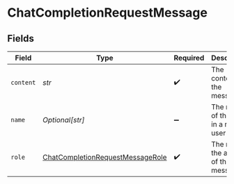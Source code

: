 # ChatCompletionRequestMessage


## Fields

| Field                                                                                       | Type                                                                                        | Required                                                                                    | Description                                                                                 |
| ------------------------------------------------------------------------------------------- | ------------------------------------------------------------------------------------------- | ------------------------------------------------------------------------------------------- | ------------------------------------------------------------------------------------------- |
| `content`                                                                                   | *str*                                                                                       | :heavy_check_mark:                                                                          | The contents of the message                                                                 |
| `name`                                                                                      | *Optional[str]*                                                                             | :heavy_minus_sign:                                                                          | The name of the user in a multi-user chat                                                   |
| `role`                                                                                      | [ChatCompletionRequestMessageRole](../../models/shared/chatcompletionrequestmessagerole.md) | :heavy_check_mark:                                                                          | The role of the author of this message.                                                     |